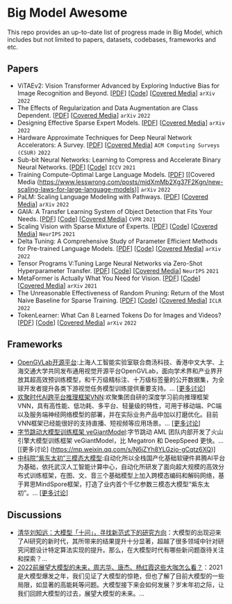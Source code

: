# Big Model Awesome

This repo provides an up-to-date list of progress made in Big Model, which includes but not limited to papers, datasets, codebases, frameworks and etc. 

## Papers

 - ViTAEv2: Vision Transformer Advanced by Exploring Inductive Bias for Image Recognition and Beyond. [[PDF](https://arxiv.org/pdf/2202.10108.pdf)] [[Code](https://github.com/Annbless/ViTAE)] [[Covered Media](https://mp.weixin.qq.com/s/hQVv0UTT1C6M0r3HHQx1HQ)] `arXiv` `2022`
 - The Effects of Regularization and Data Augmentation are Class Dependent. [[PDF](https://arxiv.org/pdf/2204.03632.pdf)] [[Covered Media](https://www.datalearner.com/blog/1051649688738359)] `arXiv` `2022`
 - Designing Effective Sparse Expert Models. [[PDF](https://arxiv.org/pdf/2202.08906.pdf)] [[Covered Media](https://www.toutiao.com/article/7073025419217338894
)] `arXiv` `2022`
 - Hardware Approximate Techniques for Deep Neural Network Accelerators: A Survey. [[PDF](https://arxiv.org/pdf/2203.08737v1.pdf)] [[Covered Media](https://www.toutiao.com/article/7076617388380193292)] `ACM Computing Surveys (CSUR)` `2022`
 - Sub-bit Neural Networks: Learning to Compress and Accelerate Binary Neural Networks. [[PDF](https://openaccess.thecvf.com/content/ICCV2021/papers/Wang_Sub-Bit_Neural_Networks_Learning_To_Compress_and_Accelerate_Binary_Neural_ICCV_2021_paper.pdf)] [[Code](https://github.com/yikaiw/SNN)] `ICCV` `2021`
 - Training Compute-Optimal Large Language Models. [[PDF](https://arxiv.org/pdf/2203.15556.pdf)] [[Covered Media (https://www.lesswrong.com/posts/midXmMb2Xg37F2Kgn/new-scaling-laws-for-large-language-models)] `arXiv` `2022` 
 - PaLM: Scaling Language Modeling with Pathways. [[PDF](https://www.datalearner.com/resources/papers/PaLM-paper.pdf)] [[Covered Media](https://www.sohu.com/a/535823925_629135)] `arXiv` `2022`
 - GAIA: A Transfer Learning System of Object Detection that Fits Your Needs. [[PDF](https://arxiv.org/pdf/2106.11346.pdf)] [[Code](https://github.com/GAIA-vision
)] [[Covered Media](https://mp.weixin.qq.com/s/hz-e5aE2o3SU3btGZjVAyw)] `CVPR` `2021`
 - Scaling Vision with Sparse Mixture of Experts. [[PDF](https://arxiv.org/pdf/2106.05974.pdf)] [[Code](https://github.com/google-research/vmoe)] [[Covered Media](https://mp.weixin.qq.com/s/_EAmHwqNYQmoM4AS-Lqmxg)] `NeurIPS` `2021`
 - Delta Tuning: A Comprehensive Study of Parameter Efficient Methods for Pre-trained Language Models. [[PDF](https://arxiv.org/pdf/2203.06904.pdf)] [[Code](https://github.com/thunlp/OpenDelta)] [[Covered Media](https://mp.weixin.qq.com/s/1F24Px2d86LZ9MIdP-m_sA)] `arXiv` `2022`
 - Tensor Programs V:Tuning Large Neural Networks via Zero-Shot Hyperparameter Transfer. [[PDF](https://arxiv.org/pdf/2203.03466v1.pdf)] [[Code](https://github.com/microsoft/mup)] [[Covered Media](https://mp.weixin.qq.com/s/CyR_0vynOOzS8v6NeYSptg)] `NeurIPS` `2021`
 - MetaFormer is Actually What You Need for Vision. [[PDF](https://arxiv.org/pdf/2111.11418.pdf)] [[Code](https://github.com/sail-sg/poolformer)] [[Covered Media](https://zhuanlan.zhihu.com/p/437210116)] `arXiv` `2021`
 - The Unreasonable Effectiveness of Random Pruning: Return of the Most Naive Baseline for Sparse Training. [[PDF](https://openreview.net/forum?id=VBZJ_3tz-t)] [[Code](https://github.com/VITA-Group/Random_Pruning)] [[Covered Media](https://www.toutiao.com/article/7085150891724259871)] `ICLR` `2022`
 - TokenLearner: What Can 8 Learned Tokens Do for Images and Videos? [[PDF](https://arxiv.org/pdf/2106.11297.pdf)] [[Code](https://github.com/google-research/scenic/tree/main/scenic/projects/token_learner)] [[Covered Media](https://www.toutiao.com/article/7041005282473869837)] `arXiv` `2022`


 
 




## Frameworks

 - [OpenGVLab开源平台](https://opengvlab.shlab.org.cn/):上海人工智能实验室联合商汤科技、香港中文大学、上海交通大学共同发布通用视觉开源平台OpenGVLab，面向学术界和产业界开放其超高效预训练模型，和千万级精标注、十万级标签量的公开数据集，为全球开发者提升各类下游视觉任务模型训练提供重要支持。... [[更多讨论](https://www.toutiao.com/article/7068489165679591949)]
 - [欢聚时代AI跨平台推理框架VNN](https://github.com/joyycom/VNN):欢聚集团自研的深度学习前向推理框架VNN，具有高性能、低功耗、多平台、轻量级的特性，可用于移动端、PC端以及服务端神经网络模型的部署，并在实际业务产品中加以打磨优化。目前VNN框架已经能很好的支持直播、短视频等应用场景。... [[更多讨论](https://www.toutiao.com/article/7042648326642090535)]
 - [字节跳动大模型训练框架 veGiantModel](https://github.com/volcengine/veGiantModel):字节跳动 AML 团队内部开发了火山引擎大模型训练框架 veGiantModel，比 Megatron 和 DeepSpeed 更快。... [[更多讨论] (https://mp.weixin.qq.com/s/N6jZYh8YLGzjo-gCqtz6XQ)]
 - [中科院“紫东太初”三模态大模型](https://gitee.com/zidongtaichu/multi-modal-models):自动化所以全栈国产化基础软硬件昇腾AI平台为基础，依托武汉人工智能计算中心，自动化所研发了面向超大规模的高效分布式训练框架，在图、文、音三个基础模型上加入跨模态编码和解码网络，基于昇思MindSpore框架，打造了业内首个千亿参数三模态大模型“紫东太初”。... [[更多讨论](https://blog.csdn.net/fengdu78/article/details/12069538)]

## Discussions

 - [清华刘知远：大模型「十问」，寻找新范式下的研究方向](https://www.toutiao.com/article/7083376984138596877)：大模型的出现迎来了AI研究的新时代，其所带来的结果提升十分显著，超越了很多领域中针对研究问题设计特定算法实现的提升。那么，在大模型时代有哪些新问题亟待关注和探索？...
 - [2022前展望大模型的未来，周志华、唐杰、杨红霞这些大咖怎么看？](https://mp.weixin.qq.com/s/RqkQzeR5BOVpU7tj_zUgqQ)：2021 是大模型爆发之年，我们见证了大模型的惊艳，但也了解了目前大模型的一些局限，如显著的高能耗等问题。大模型接下来会如何发展？岁末年初之际，让我们回顾大模型的过去，展望大模型的未来。...
